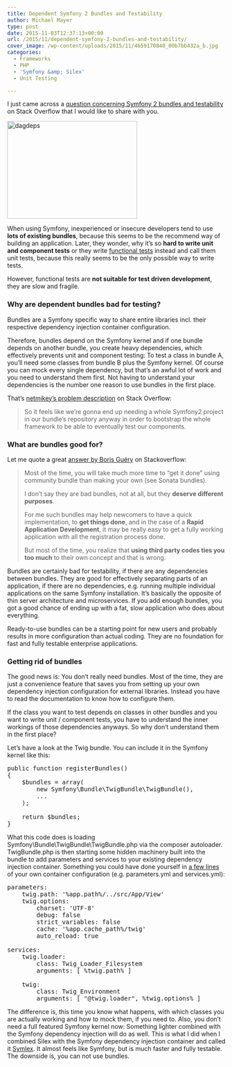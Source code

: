 ```yaml
---
title: Dependent Symfony 2 Bundles and Testability
author: Michael Mayer
type: post
date: 2015-11-03T12:37:13+00:00
url: /2015/11/dependent-symfony-2-bundles-and-testability/
cover_image: /wp-content/uploads/2015/11/4659170840_00b7bb432a_b.jpg
categories:
  - Frameworks
  - PHP
  - 'Symfony &amp; Silex'
  - Unit Testing

---
```


I just came across a <a href="http://stackoverflow.com/questions/24251539/how-to-test-a-shared-symfony-2-bundle-without-a-full-project/33494810#33494810" target="_blank"> question concerning Symfony 2 bundles and testability</a> on Stack Overflow that I would like to share with you.

[<img class="alignright wp-image-2942" src="/wp-content/uploads/2015/11/dagdeps-500x375.png" alt="dagdeps" width="300" height="225" srcset="/wp-content/uploads/2015/11/dagdeps-500x375.png 500w, /wp-content/uploads/2015/11/dagdeps.png 800w" sizes="(max-width: 300px) 100vw, 300px" />][1]

When using Symfony, inexperienced or insecure developers tend to use **lots of existing bundles**, because this seems to be the recommend way of building an application. Later, they wonder, why it&#8217;s so **hard to write unit and component tests** or they write <a href="http://symfony.com/doc/current/book/testing.html#functional-tests" target="_blank">functional tests</a> instead and call them unit tests, because this really seems to be the only possible way to write tests.

However, functional tests are **not suitable for test driven development**, they are slow and fragile.

### Why are dependent bundles bad for testing?

Bundles are a Symfony specific way to share entire libraries incl. their respective dependency injection container configuration.

Therefore, bundles depend on the Symfony kernel and if one bundle depends on another bundle, you create heavy dependencies, which effectively prevents unit and component testing: To test a class in bundle A, you&#8217;ll need some classes from bundle B plus the Symfony kernel. Of course you can mock every single dependency, but that&#8217;s an awful lot of work and you need to understand them first. Not having to understand your dependencies is the number one reason to use bundles in the first place.

That&#8217;s <a href="http://stackoverflow.com/questions/24251539/how-to-test-a-shared-symfony-2-bundle-without-a-full-project/33494810#33494810" target="_blank">netmikey&#8217;s problem description</a> on Stack Overflow:

> So it feels like we&#8217;re gonna end up needing a whole Symfony2 project in our bundle&#8217;s repository anyway in order to bootstrap the whole framework to be able to eventually test our components.

### What are bundles good for?

Let me quote a great <a href="http://stackoverflow.com/questions/19064719/fosuserbundle-what-is-the-point" target="_blank">answer by Boris Guéry</a> on Stackoverflow:

> Most of the time, you will take much more time to &#8220;get it done&#8221; using community bundle than making your own (see Sonata bundles).
> 
> I don&#8217;t say they are bad bundles, not at all, but they **deserve different purposes**.
> 
> For me such bundles may help newcomers to have a quick implementation, to **get things done**, and in the case of a **Rapid Application Development**, it may be really easy to get a fully working application with all the registration process done.
> 
> But most of the time, you realize that **using third party codes ties you too much** to their own concept and that is wrong.

Bundles are certainly bad for testability, if there are any dependencies between bundles. They are good for effectively separating parts of an application, if there are no dependencies, e.g. running multiple individual applications on the same Symfony installation. It&#8217;s basically the opposite of thin server architecture and microservices. If you add enough bundles, you got a good chance of ending up with a fat, slow application who does about everything.

Ready-to-use bundles can be a starting point for new users and probably results in more configuration than actual coding. They are no foundation for fast and fully testable enterprise applications.

### Getting rid of bundles

The good news is: You don&#8217;t really need bundles. Most of the time, they are just a convenience feature that saves you from setting up your own dependency injection configuration for external libraries. Instead you have to read the documentation to know how to configure them.

If the class you want to test depends on classes in other bundles and you want to write unit / component tests, you have to understand the inner workings of those dependencies anyways. So why don&#8217;t understand them in the first place?

Let&#8217;s have a look at the Twig bundle. You can include it in the Symfony kernel like this:

<pre>public function registerBundles()
{
    $bundles = array(
        new Symfony\Bundle\TwigBundle\TwigBundle(),
        ...
    );

    return $bundles;
}
</pre>

What this code does is loading Symfony\Bundle\TwigBundle\TwigBundle.php via the composer autoloader. TwigBundle.php is then starting some hidden machinery built into the bundle to add parameters and services to your existing dependency injection container. Something you could have done yourself in [a few lines][2] of your own container configuration (e.g. parameters.yml and services.yml):

<pre>parameters:
    twig.path: '%app.path%/../src/App/View'
    twig.options:
        charset: 'UTF-8'
        debug: false
        strict_variables: false
        cache: '%app.cache_path%/twig'
        auto_reload: true

services:
    twig.loader:
        class: Twig_Loader_Filesystem
        arguments: [ %twig.path% ]

    twig:
        class: Twig_Environment
        arguments: [ "@twig.loader", %twig.options% ]        
</pre>

The difference is, this time you know what happens, with which classes you are actually working and how to mock them, if you need to. Also, you don&#8217;t need a full featured Symfony kernel now: Something lighter combined with the Symfony dependency injection will do as well. This is what I did when I combined Silex with the Symfony dependency injection container and called it <a href="https://github.com/lastzero/symlex" target="_blank">Symlex</a>. It almost feels like Symfony, but is much faster and fully testable. The downside is, you can not use bundles.

 [1]: /wp-content/uploads/2015/11/dagdeps.png
 [2]: https://github.com/lastzero/symlex/blob/master/app/config/twig.yml